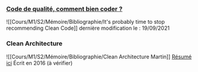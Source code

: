 
### [Code de qualité, comment bien coder ?](https://alexsoyes.com/code-de-qualite)
![[Cours/M1/S2/Mémoire/Bibliographie/It's probably time to stop recommending Clean Code]]
dernière modification le : 19/09/2021

### Clean Architecture
![[Cours/M1/S2/Mémoire/Bibliographie/Clean Architecture Martin]]
[Résumé ici](https://gist.github.com/wojteklu/73c6914cc446146b8b533c0988cf8d29) 
Écrit en 2016 (à vérifier)

